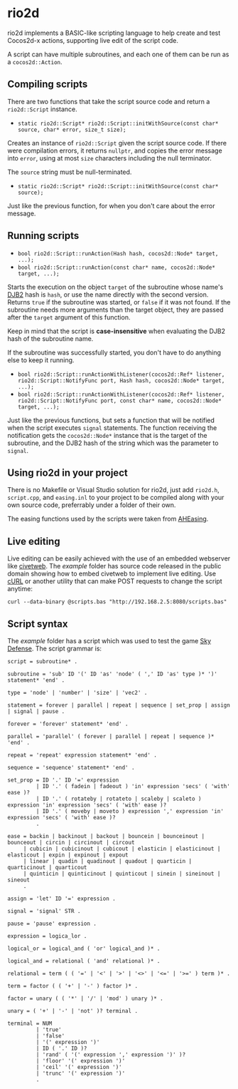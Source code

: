 # rio2d

rio2d implements a BASIC-like scripting language to help create and test Cocos2d-x actions, supporting live edit of the script code.

A script can have multiple subroutines, and each one of them can be run as a `cocos2d::Action`.

## Compiling scripts

There are two functions that take the script source code and return a `rio2d::Script` instance.

* `static rio2d::Script* rio2d::Script::initWithSource(const char* source, char* error, size_t size);`

Creates an instance of `rio2d::Script` given the script source code. If there were compilation errors, it returns `nullptr`, and copies the error message into `error`, using at most `size` characters including the null terminator.

The `source` string must be null-terminated.

* `static rio2d::Script* rio2d::Script::initWithSource(const char* source);`

Just like the previous function, for when you don't care about the error message.

## Running scripts

* `bool rio2d::Script::runAction(Hash hash, cocos2d::Node* target, ...);`
* `bool rio2d::Script::runAction(const char* name, cocos2d::Node* target, ...);`

Starts the execution on the object `target` of the subroutine whose name's [DJB2](http://www.cse.yorku.ca/~oz/hash.html) hash is `hash`, or use the name directly with the second version. Returns `true` if the subroutine was started, or `false` if it was not found. If the subroutine needs more arguments than the target object, they are passed after the `target` argument of this function.

Keep in mind that the script is **case-insensitive** when evaluating the DJB2 hash of the subroutine name.

If the subroutine was successfully started, you don't have to do anything else to keep it running.

* `bool rio2d::Script::runActionWithListener(cocos2d::Ref* listener, rio2d::Script::NotifyFunc port, Hash hash, cocos2d::Node* target, ...);`
* `bool rio2d::Script::runActionWithListener(cocos2d::Ref* listener, rio2d::Script::NotifyFunc port, const char* name, cocos2d::Node* target, ...);`

Just like the previous functions, but sets a function that will be notified when the script executes `signal` statements. The function receiving the notification gets the `cocos2d::Node*` instance that is the target of the subroutine, and the DJB2 hash of the string which was the parameter to `signal`.

## Using rio2d in your project

There is no Makefile or Visual Studio solution for rio2d, just add `rio2d.h`, `script.cpp`, and `easing.inl` to your project to be compiled along with your own source code, preferrably under a folder of their own.

The easing functions used by the scripts were taken from [AHEasing](https://github.com/warrenm/AHEasing).

## Live editing

Live editing can be easily achieved with the use of an embedded webserver like [civetweb](https://github.com/civetweb/civetweb). The *example* folder has source code released in the public domain showing how to embed civetweb to implement live editing. Use [cURL](https://curl.haxx.se/) or another utility that can make POST requests to change the script anytime:

`curl --data-binary @scripts.bas "http://192.168.2.5:8080/scripts.bas"`

## Script syntax

The *example* folder has a script which was used to test the game [Sky Defense](https://www.packtpub.com/game-development/cocos2d-x-example-beginners-guide). The script grammar is:

    script = subroutine* .
    
    subroutine = 'sub' ID '(' ID 'as' 'node' ( ',' ID 'as' type )* ')' statement* 'end' .
    
    type = 'node' | 'number' | 'size' | 'vec2' .
    
    statement = forever | parallel | repeat | sequence | set_prop | assign | signal | pause .
    
    forever = 'forever' statement* 'end' .
    
    parallel = 'parallel' ( forever | parallel | repeat | sequence )* 'end' .
    
    repeat = 'repeat' expression statement* 'end' .
    
    sequence = 'sequence' statement* 'end' .
    
    set_prop = ID '.' ID '=' expression
             | ID '.' ( fadein | fadeout ) 'in' expression 'secs' ( 'with' ease )?
             | ID '.' ( rotateby | rotateto | scaleby | scaleto ) expression 'in' expression 'secs' ( 'with' ease )?
             | ID '.' ( moveby | moveto ) expression ',' expression 'in' expression 'secs' ( 'with' ease )?
             .
    
    ease = backin | backinout | backout | bouncein | bounceinout | bounceout | circin | circinout | circout
         | cubicin | cubicinout | cubicout | elasticin | elasticinout | elasticout | expin | expinout | expout
         | linear | quadin | quadinout | quadout | quarticin | quarticinout | quarticout
         | quinticin | quinticinout | quinticout | sinein | sineinout | sineout
         .
    
    assign = 'let' ID '=' expression .
    
    signal = 'signal' STR .
    
    pause = 'pause' expression .
    
    expression = logica_lor .
    
    logical_or = logical_and ( 'or' logical_and )* .
    
    logical_and = relational ( 'and' relational )* .
    
    relational = term ( ( '=' | '<' | '>' | '<>' | '<=' | '>=' ) term )* .
    
    term = factor ( ( '+' | '-' ) factor )* .
    
    factor = unary ( ( '*' | '/' | 'mod' ) unary )* .
    
    unary = ( '+' | '-' | 'not' )? terminal .
    
    terminal = NUM
             | 'true'
             | 'false'
             | '(' expression ')'
             | ID ( '.' ID )?
             | 'rand' ( '(' expression ',' expression ')' )?
             | 'floor' '(' expression ')'
             | 'ceil' '(' expression ')'
             | 'trunc' '(' expression ')'
             .

